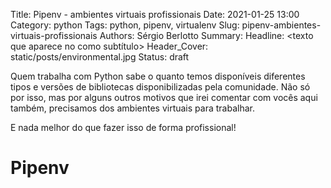 Title: Pipenv - ambientes virtuais profissionais
Date: 2021-01-25 13:00
Category: python
Tags: python, pipenv, virtualenv
Slug: pipenv-ambientes-virtuais-profissionais
Authors: Sérgio Berlotto
Summary: <texto que aparece no resumo>
Headline: <texto que aparece no como subtítulo>
Header_Cover: static/posts/environmental.jpg
Status: draft

Quem trabalha com Python sabe o quanto temos disponíveis diferentes tipos e versões de bibliotecas
disponibilizadas pela comunidade. Não só por isso, mas por alguns outros motivos que irei comentar com vocês aqui também, precisamos dos ambientes virtuais para trabalhar.

E nada melhor do que fazer isso de forma profissional!

# Pipenv

